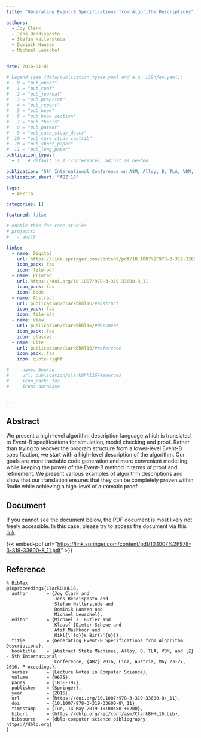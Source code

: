 ```yaml
---
title: "Generating Event-B Specifications from Algorithm Descriptions"

authors:
  - Joy Clark
  - Jens Bendisposto
  - Stefan Hallerstede
  - Dominik Hansen
  - Michael Leuschel


date: 2016-01-01

# Legend (see /data/publication_types.yaml and e.g. i18n/en.yaml): 
#   0 = "pub_uncat"
#   1 = "pub_conf"
#   2 = "pub_journal"
#   3 = "pub_preprint"
#   4 = "pub_report"
#   5 = "pub_book"
#   6 = "pub_book_section"
#   7 = "pub_thesis"
#   8 = "pub_patent"
#   9 = "pub_case_study_descr"
#  10 = "pub_case_study_contrib"
#  10 = "pub_short_paper"
#  11 = "pub_long_paper"
publication_types:
  - 1   # default is 1 (conference), adjust as needed

publication: "5th International Conference on ASM, Alloy, B, TLA, VDM, and Z (ABZ'16)"
publication_short: "ABZ'16"

tags:
  - ABZ'16

categories: []

featured: false

# enable this for case studies
# projects:
#   - abz16

links:
  - name: Digital
    url: https://link.springer.com/content/pdf/10.1007%2F978-3-319-33600-8_11.pdf
    icon_pack: fas
    icon: file-pdf
  - name: Printed
    url: https://doi.org/10.1007/978-3-319-33600-8_11
    icon_pack: fas
    icon: book
  - name: Abstract
    url: publication/clarkbhhl16/#abstract
    icon_pack: fas
    icon: file-alt
  - name: View
    url: publication/clarkbhhl16/#document
    icon_pack: fas
    icon: glasses
  - name: Cite
    url: publication/clarkbhhl16/#reference
    icon_pack: fas
    icon: quote-right

#   - name: Source
#     url: publication/clarkbhhl16/#sources
#     icon_pack: fas
#     icon: database


---
```


## Abstract

We present a high-level algorithm description language which is translated to Event-B specifications for simulation, model checking and proof. Rather than trying to recover the program structure from a lower-level Event-B specification, we start with a high-level description of the algorithm. Our goals are more tractable code generation and more convenient modelling, while keeping the power of the Event-B method in terms of proof and refinement. We present various examples of algorithm descriptions and show that our translation ensures that they can be completely proven within Rodin while achieving a high-level of automatic proof.

## Document

If you cannot see the document below, the PDF document is most likely not freely accessible. In this case, please try to access the document via this <a href="https://link.springer.com/content/pdf/10.1007%2F978-3-319-33600-8_11.pdf">link</a>.

{{< embed-pdf url="https://link.springer.com/content/pdf/10.1007%2F978-3-319-33600-8_11.pdf" >}}

## Reference

```
% BibTex
@inproceedings{ClarkBHHL16,
  author       = {Joy Clark and
                  Jens Bendisposto and
                  Stefan Hallerstede and
                  Dominik Hansen and
                  Michael Leuschel},
  editor       = {Michael J. Butler and
                  Klaus{-}Dieter Schewe and
                  Atif Mashkoor and
                  Mikl{\'{o}}s Bir{\'{o}}},
  title        = {Generating Event-B Specifications from Algorithm Descriptions},
  booktitle    = {Abstract State Machines, Alloy, B, TLA, VDM, and {Z} - 5th International
                  Conference, {ABZ} 2016, Linz, Austria, May 23-27, 2016, Proceedings},
  series       = {Lecture Notes in Computer Science},
  volume       = {9675},
  pages        = {183--197},
  publisher    = {Springer},
  year         = {2016},
  url          = {https://doi.org/10.1007/978-3-319-33600-8\_11},
  doi          = {10.1007/978-3-319-33600-8\_11},
  timestamp    = {Tue, 14 May 2019 10:00:50 +0200},
  biburl       = {https://dblp.org/rec/conf/asm/ClarkBHHL16.bib},
  bibsource    = {dblp computer science bibliography, https://dblp.org}
}


```

<!-- # add information for case study papers (if available)
## Sources

- **Used formal method:**
  [ASM](/method/asm)
- **Resources and tools:**
  Asmeta

For more information, please contact the <a href ="mailto:silvia.bonfanti@unibg.it;arcaini@nii.ac.jp;angelo.gargantini@unibg.it;scandurra@unibg.it;elvinia.riccobene@unimi.it">authors</a>-->

